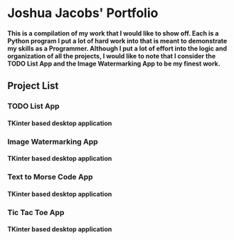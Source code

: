 # Joshua Jacobs' Portfolio

#### This is a compilation of my work that I would like to show off. Each is a Python program I put a lot of hard work into that is meant to demonstrate my skills as a Programmer. Although I put a lot of effort into the logic and organization of all the projects, I would like to note that I consider the TODO List App and the Image Watermarking App to be my finest work.

## Project List

### TODO List App

#### TKinter based desktop application

### Image Watermarking App

#### TKinter based desktop application

### Text to Morse Code App

#### TKinter based desktop application

### Tic Tac Toe App

#### TKinter based desktop application
